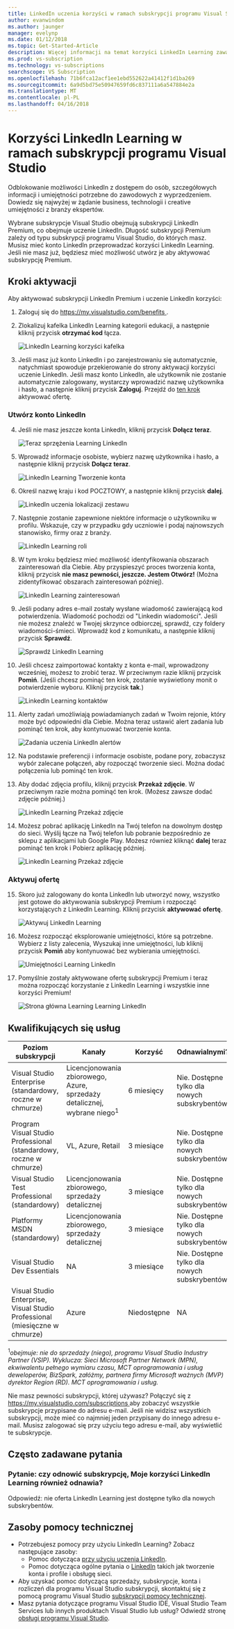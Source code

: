 ```yaml
---
title: LinkedIn uczenia korzyści w ramach subskrypcji programu Visual Studio | Dokumentacja firmy Microsoft
author: evanwindom
ms.author: jaunger
manager: evelynp
ms.date: 01/12/2018
ms.topic: Get-Started-Article
description: Więcej informacji na temat korzyści LinkedIn Learning zawarte w ramach subskrypcji LinkedIn Premium zawarte w wybranych subskrypcjach Visual Studio.
ms.prod: vs-subscription
ms.technology: vs-subscriptions
searchscope: VS Subscription
ms.openlocfilehash: 71b6fca12acf1ee1ebd552622a41412f1d1ba269
ms.sourcegitcommit: 6a9d5bd75e50947659fd6c837111a6a547884e2a
ms.translationtype: MT
ms.contentlocale: pl-PL
ms.lasthandoff: 04/16/2018
---
```

# <a name="the-linkedin-learning-benefit-in-visual-studio-subscriptions"></a>Korzyści LinkedIn Learning w ramach subskrypcji programu Visual Studio

Odblokowanie możliwości LinkedIn z dostępem do osób, szczegółowych informacji i umiejętności potrzebne do zawodowych z wyprzedzeniem.  Dowiedz się najwyżej w żądanie business, technologii i creative umiejętności z branży ekspertów.

Wybrane subskrypcje Visual Studio obejmują subskrypcji LinkedIn Premium, co obejmuje uczenie LinkedIn.  Długość subskrypcji Premium zależy od typu subskrypcji programu Visual Studio, do których masz.
Musisz mieć konto LinkedIn przeprowadzać korzyści LinkedIn Learning.  Jeśli nie masz już, będziesz mieć możliwość utwórz je aby aktywować subskrypcję Premium.  

## <a name="activation-steps"></a>Kroki aktywacji
Aby aktywować subskrypcji LinkedIn Premium i uczenie LinkedIn korzyści:
1. Zaloguj się do [ https://my.visualstudio.com/benefits ](https://my.visualstudio.com/benefits?wt.mc_id=o~msft~docs).

2. Zlokalizuj kafelka LinkedIn Learning kategorii edukacji, a następnie kliknij przycisk **otrzymać kod** łącza.

    ![LinkedIn Learning korzyści kafelka](_img\vs-linkedin\vs-linkedin-3-month-tile.png)


3. Jeśli masz już konto LinkedIn i po zarejestrowaniu się automatycznie, natychmiast spowoduje przekierowanie do strony aktywacji korzyści uczenie LinkedIn.  Jeśli masz konto LinkedIn, ale użytkownik nie zostanie automatycznie zalogowany, wystarczy wprowadzić nazwę użytkownika i hasło, a następnie kliknij przycisk **Zaloguj**.  Przejdź do [ten krok](#activate-your-offer) aktywować ofertę.

### <a name="create-a-linkedin-account"></a>Utwórz konto LinkedIn
4. Jeśli nie masz jeszcze konta LinkedIn, kliknij przycisk **Dołącz teraz**.  

    ![Teraz sprzężenia Learning LinkedIn](_img\vs-linkedin\vs-linkedin-join-now.png)

5. Wprowadź informacje osobiste, wybierz nazwę użytkownika i hasło, a następnie kliknij przycisk **Dołącz teraz**. 

    ![LinkedIn Learning Tworzenie konta](_img\vs-linkedin\vs-linkedin-create-account.png)

6. Określ nazwę kraju i kod POCZTOWY, a następnie kliknij przycisk **dalej**.  

    ![LinkedIn uczenia lokalizacji zestawu](_img\vs-linkedin\vs-linkedin-set-location.png)

7. Następnie zostanie zapewnione niektóre informacje o użytkowniku w profilu.  Wskazuje, czy w przypadku gdy uczniowie i podaj najnowszych stanowisko, firmy oraz z branży. 

    ![LinkedIn Learning roli](_img\vs-linkedin\vs-linkedin-role.png)

8. W tym kroku będziesz mieć możliwość identyfikowania obszarach zainteresowań dla Ciebie.  Aby przyspieszyć proces tworzenia konta, kliknij przycisk **nie masz pewności, jeszcze.  Jestem Otwórz!**  (Można zidentyfikować obszarach zainteresowań później).

    ![LinkedIn Learning zainteresowań](_img\vs-linkedin\vs-linkedin-interests.png)

9.  Jeśli podany adres e-mail zostały wysłane wiadomość zawierającą kod potwierdzenia.  Wiadomość pochodzi od "Linkedin wiadomości".  Jeśli nie możesz znaleźć w Twojej skrzynce odbiorczej, sprawdź, czy foldery wiadomości-śmieci.  Wprowadź kod z komunikatu, a następnie kliknij przycisk **Sprawdź**.  

    ![Sprawdź LinkedIn Learning](_img\vs-linkedin\vs-linkedin-verify.png)

10. Jeśli chcesz zaimportować kontakty z konta e-mail, wprowadzony wcześniej, możesz to zrobić teraz.  W przeciwnym razie kliknij przycisk **Pomiń**. (Jeśli chcesz pominąć ten krok, zostanie wyświetlony monit o potwierdzenie wyboru.  Kliknij przycisk **tak**.)

    ![LinkedIn Learning kontaktów](_img\vs-linkedin\vs-linkedin-contacts.png)

11. Alerty zadań umożliwiają powiadamianych zadań w Twoim rejonie, który może być odpowiedni dla Ciebie.  Można teraz ustawić alert zadania lub pominąć ten krok, aby kontynuować tworzenie konta.  

    ![Zadania uczenia LinkedIn alertów](_img\vs-linkedin\vs-linkedin-job-alerts.png)

12. Na podstawie preferencji i informacje osobiste, podane pory, zobaczysz wybór zalecane połączeń, aby rozpocząć tworzenie sieci.  Można dodać połączenia lub pominąć ten krok.  

13. Aby dodać zdjęcia profilu, kliknij przycisk **Przekaż zdjęcie**.  W przeciwnym razie można pominąć ten krok.  (Możesz zawsze dodać zdjęcie później.)

    ![LinkedIn Learning Przekaż zdjęcie](_img\vs-linkedin\vs-linkedin-photo.png)

14. Możesz pobrać aplikację LinkedIn na Twój telefon na dowolnym dostęp do sieci.  Wyślij łącze na Twój telefon lub pobranie bezpośrednio ze sklepu z aplikacjami lub Google Play.  Możesz również kliknąć **dalej** teraz pominąć ten krok i Pobierz aplikację później.  

    ![LinkedIn Learning Przekaż zdjęcie](_img\vs-linkedin\vs-linkedin-app.png)

### <a name="activate-your-offer"></a>Aktywuj ofertę
15. Skoro już zalogowany do konta LinkedIn lub utworzyć nowy, wszystko jest gotowe do aktywowania subskrypcji Premium i rozpocząć korzystających z LinkedIn Learning.  Kliknij przycisk **aktywować ofertę**. 

    ![Aktywuj LinkedIn Learning](_img\vs-linkedin\vs-linkedin-Activate1.png)


16. Możesz rozpocząć eksplorowanie umiejętności, które są potrzebne.  Wybierz z listy zalecenia, Wyszukaj inne umiejętności, lub kliknij przycisk **Pomiń** aby kontynuować bez wybierania umiejętności. 

    ![Umiejętności Learning LinkedIn](_img\vs-linkedin\vs-linkedin-skills.png)

17. Pomyślnie zostały aktywowane ofertę subskrypcji Premium i teraz można rozpocząć korzystanie z LinkedIn Learning i wszystkie inne korzyści Premium!

    ![Strona główna Learning Learning LinkedIn](_img\vs-linkedin\vs-linkedin-learning-home.png)

## <a name="eligibility"></a>Kwalifikujących się usług
| Poziom subskrypcji                                                 |     Kanały                                            | Korzyść                                                          | Odnawialnymi?    |
|--------------------------------------------------------------------|---------------------------------------------------------|------------------------------------------------------------------|---------------|
| Visual Studio Enterprise (standardowy, roczne w chmurze)   | Licencjonowania zbiorowego, Azure, sprzedaży detalicznej, wybrane niego<sup>1</sup> | 6 miesięcy       |  Nie.  Dostępne tylko dla nowych subskrybentów          |
| Program Visual Studio Professional (standardowy, roczne w chmurze) | VL, Azure, Retail                                       | 3 miesiące                                                            |Nie.  Dostępne tylko dla nowych subskrybentów         |
| Visual Studio Test Professional (standardowy)                         | Licencjonowania zbiorowego, sprzedaży detalicznej                                              | 3 miesiące                                             |  Nie.  Dostępne tylko dla nowych subskrybentów         |
| Platformy MSDN (standardowy)                                          | Licencjonowania zbiorowego, sprzedaży detalicznej                                              | 3 miesiące                                              | Nie.  Dostępne tylko dla nowych subskrybentów         |
| Visual Studio Dev Essentials | NA  | 3 miesiące |Nie.  Dostępne tylko dla nowych subskrybentów |
| Visual Studio Enterprise, Visual Studio Professional (miesięczne w chmurze) | Azure                                       | Niedostępne                                                           |NA|

<sup>1</sup>*obejmuje: nie do sprzedaży (niego), programu Visual Studio Industry Partner (VSIP).    Wyklucza: Sieci Microsoft Partner Network (MPN), ekwiwalentu pełnego wymiaru czasu, MCT oprogramowania i usług deweloperów, BizSpark, załóżmy, partnera firmy Microsoft ważnych (MVP) dyrektor Region (RD).  MCT oprogramowania i usług.*



Nie masz pewności subskrypcji, której używasz?  Połączyć się z [ https://my.visualstudio.com/subscriptions ](https://my.visualstudio.com/subscriptions?wt.mc_id=o~msft~docs) aby zobaczyć wszystkie subskrypcje przypisane do adresu e-mail. Jeśli nie widzisz wszystkich subskrypcji, może mieć co najmniej jeden przypisany do innego adresu e-mail.  Musisz zalogować się przy użyciu tego adresu e-mail, aby wyświetlić te subskrypcje. 

## <a name="frequently-asked-questions"></a>Często zadawane pytania
### <a name="q-if-i-renew-my-subscription-does-my-linkedin-learning-benefit-also-renew"></a>Pytanie: czy odnowić subskrypcję, Moje korzyści LinkedIn Learning również odnawia?
Odpowiedź: nie oferta LinkedIn Learning jest dostępne tylko dla nowych subskrybentów. 

## <a name="support-resources"></a>Zasoby pomocy technicznej
-  Potrzebujesz pomocy przy użyciu LinkedIn Learning?  Zobacz następujące zasoby:
    - Pomoc dotycząca [przy użyciu uczenia LinkedIn](https://www.linkedin.com/help/learning).
    - Pomoc dotycząca ogólne pytania o [LinkedIn](https://www.linkedin.com/help/linkedin) takich jak tworzenie konta i profile i obsługę sieci.
-  Aby uzyskać pomoc dotyczącą sprzedaży, subskrypcje, konta i rozliczeń dla programu Visual Studio subskrypcji, skontaktuj się z pomocą programu Visual Studio [subskrypcji pomocy technicznej](https://www.visualstudio.com/subscriptions/support/).
-  Masz pytania dotyczące programu Visual Studio IDE, Visual Studio Team Services lub innych produktach Visual Studio lub usług?  Odwiedź stronę [obsługi programu Visual Studio](https://www.visualstudio.com/support/).    